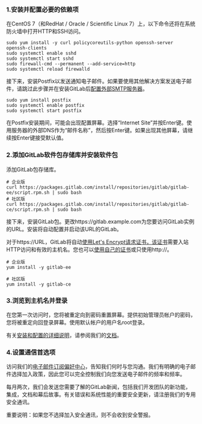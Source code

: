### 1.安装并配置必要的依赖项
在CentOS 7（和RedHat / Oracle / Scientific Linux 7）上，以下命令还将在系统防火墙中打开HTTP和SSH访问。
```
sudo yum install -y curl policycoreutils-python openssh-server openssh-clients
sudo systemctl enable sshd
sudo systemctl start sshd
sudo firewall-cmd --permanent --add-service=http
sudo systemctl reload firewalld
```
接下来，安装Postfix以发送通知电子邮件。如果要使用其他解决方案发送电子邮件，请跳过此步骤并在安装GitLab后[配置外部SMTP服务器](https://docs.gitlab.com/omnibus/settings/smtp.html)。
```
sudo yum install postfix
sudo systemctl enable postfix
sudo systemctl start postfix
```
在Postfix安装期间，可能会出现配置屏幕。选择“Internet Site”并按Enter键。使用服务器的外部DNS作为“邮件名称”，然后按Enter键。如果出现其他屏幕，请继续按Enter键接受默认值。

### 2.添加GitLab软件包存储库并安装软件包
添加GitLab包存储库。
```
# 企业版
curl https://packages.gitlab.com/install/repositories/gitlab/gitlab-ee/script.rpm.sh | sudo bash
# 社区版
curl https://packages.gitlab.com/install/repositories/gitlab/gitlab-ce/script.rpm.sh | sudo bash

```
接下来，安装GitLab包。更改https://gitlab.example.com为您要访问GitLab实例的URL。安装将自动配置并启动该URL的GitLab。

对于https://URL，GitLab将自动[使用Let's Encrypt请求证书，该证书](https://docs.gitlab.com/omnibus/settings/ssl.html#lets-encrypthttpsletsencryptorg-integration)需要入站HTTP访问和有效的主机名。您也可以[使用自己的证书](https://docs.gitlab.com/omnibus/settings/nginx.html#manually-configuring-https)或只使用http://。
```
# 企业版
yum install -y gitlab-ee

# 社区版
yum install -y gitlab-ce
```
### 3.浏览到主机名并登录
在您第一次访问时，您将被重定向到密码重置屏幕。提供初始管理员帐户的密码，您将被重定向回登录屏幕。使用默认帐户的用户名root登录。

有关[安装和配置的详细说明](https://docs.gitlab.com/omnibus/README.html#installation-and-configuration-using-omnibus-package)，请参阅我们的[文档](https://docs.gitlab.com/omnibus/README.html#installation-and-configuration-using-omnibus-package)。

### 4.设置通信首选项
访问我们的[电子邮件订阅偏好中心](https://about.gitlab.com/company/preference-center/)，告知我们何时与您沟通。我们有明确的电子邮件选择加入政策，因此您可以完全控制我们向您发送电子邮件的频率和频率。

每月两次，我们会发送您需要了解的GitLab新闻，包括我们开发团队的新功能，集成，文档和幕后故事。有关错误和系统性能的重要安全更新，请注册我们的专用安全通讯。

重要说明：如果您不选择加入安全通讯，则不会收到安全警报。

